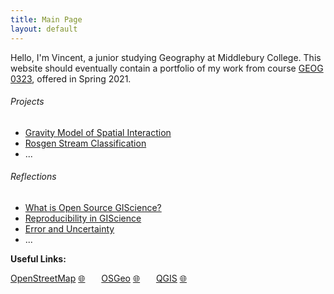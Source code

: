```yaml
---
title: Main Page
layout: default
---
```


Hello, I'm Vincent, a junior studying Geography at Middlebury College. This website should eventually contain a portfolio of my work from course [GEOG 0323](https://gis4dev.github.io), offered in Spring 2021.

###### Projects
 - [Gravity Model of Spatial Interaction](gravity/gravity.md)
 - [Rosgen Stream Classification](rosgen/rosgen.md)
 - ...

###### Reflections
 - [What is Open Source GIScience?](reflections/open-source.md)
 - [Reproducibility in GIScience](reflections/reproducibility.md)
 - [Error and Uncertainty](reflections/uncertainty.md)
 - ...

**Useful Links:**

[OpenStreetMap](https://www.openstreetmap.org/#map=4/0/0) [🌐](https://www.openstreetmap.org/#map=4/0/0) &ensp; &ensp; [OSGeo](https://www.osgeo.org/) [🌐](https://www.osgeo.org/) &ensp; &ensp; [QGIS](https://qgis.org/en/site/) [🌐](https://qgis.org/en/site/)
